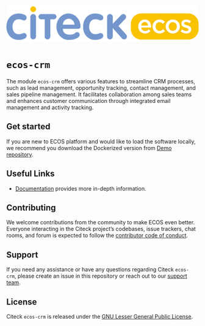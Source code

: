 ![Citeck ECOS Logo](https://raw.githubusercontent.com/Citeck/ecos-ui/develop/public/img/logo/ecos-logo.png)

# `ecos-crm`

The module `ecos-crm` offers various features to streamline CRM processes, such as lead management, opportunity tracking, contact management, and sales pipeline management. It facilitates collaboration among sales teams and enhances customer communication through integrated email management and activity tracking.

## Get started

If you are new to ECOS platform and would like to load the software locally, we recommend you download the Dockerized version from [Demo repository](https://github.com/Citeck/ecos-community-demo).

## Useful Links

- [Documentation](https://citeck-ecos.readthedocs.io/ru/latest/index.html) provides more in-depth information.

## Contributing

We welcome contributions from the community to make ECOS even better. Everyone interacting in the Citeck project’s codebases, issue trackers, chat rooms, and forum is expected to follow the [contributor code of conduct](https://github.com/rubygems/rubygems/blob/master/CODE_OF_CONDUCT.md).

## Support

If you need any assistance or have any questions regarding Citeck `ecos-crm`, please create an issue in this repository or reach out to our [support team](mailto:support@citeck.ru).

## License

Citeck `ecos-crm` is released under the [GNU Lesser General Public License](LICENSE).
